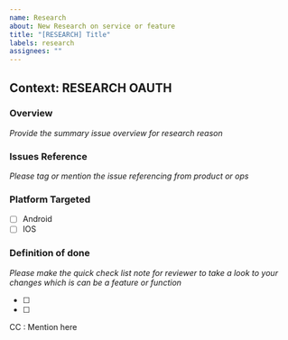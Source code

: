 ```yaml
---
name: Research
about: New Research on service or feature
title: "[RESEARCH] Title"
labels: research
assignees: ""
---
```


## Context: RESEARCH OAUTH

### Overview

_Provide the summary issue overview for research reason_

### Issues Reference

_Please tag or mention the issue referencing from product or ops_

### Platform Targeted

- [ ] Android
- [ ] IOS

### Definition of done

_Please make the quick check list note for reviewer to take a look to your changes which is can be a feature or function_

- [ ]
- [ ]

CC : Mention here
